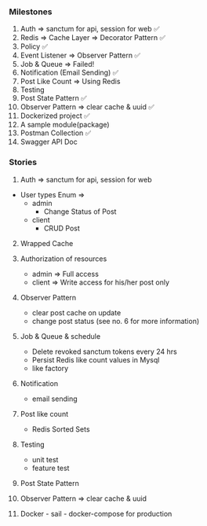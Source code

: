 
### Milestones

1. Auth => sanctum for api, session for web ✅
2. Redis => Cache Layer => Decorator Pattern ✅
3. Policy ✅
4. Event Listener => Observer Pattern ✅
5. Job & Queue => Failed!
6. Notification (Email Sending) ✅
7. Post Like Count => Using Redis
8. Testing
9. Post State Pattern ✅
10. Observer Pattern => clear cache & uuid ✅
11. Dockerized project ✅
12. A sample module(package)
13. Postman Collection ✅
14. Swagger API Doc
 


### Stories
1. Auth => sanctum for api, session for web 
 - User types Enum =>
   - admin
      - Change Status of Post
   - client
     - CRUD Post
 
2. Wrapped Cache
 
3. Authorization of resources
   - admin =>  Full access
   - client => Write access for his/her post only
4. Observer Pattern
   - clear post cache on update
   - change post status (see no. 6 for more information)
5. Job & Queue & schedule
   - Delete revoked sanctum tokens every 24 hrs
   - Persist Redis like count values in Mysql
   - like factory

6. Notification 
   - email sending

7. Post like count
   - Redis Sorted Sets

8. Testing
     - unit test
     - feature test
  
9. Post State Pattern
  
10. Observer Pattern => clear cache & uuid
  
  
11. Docker
        - sail
        - docker-compose for production
